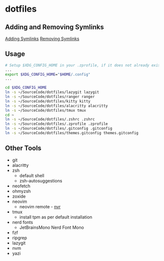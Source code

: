 # dotfiles

## Adding and Removing Symlinks

[Adding Symlinks](https://www.linode.com/docs/guides/linux-symlinks/)
[Removing Symlinks](https://www.linode.com/docs/guides/linux-remove-symbolic-link/)

## Usage

```bash
# Setup $XDG_CONFIG_HOME in your .zprofile, if it does not already exist
...
export $XDG_CONFIG_HOME="$HOME/.config"
...
```

```bash
cd $XDG_CONFIG_HOME
ln -s ~/SourceCode/dotfiles/lazygit lazygit
ln -s ~/SourceCode/dotfiles/ranger ranger
ln -s ~/SourceCode/dotfiles/kitty kitty
ln -s ~/SourceCode/dotfiles/alacritty alacritty
ln -s ~/SourceCode/dotfiles/tmux tmux
cd ~
ln -s ~/SourceCode/dotfiles/.zshrc .zshrc
ln -s ~/SourceCode/dotfiles/.zprofile .zprofile
ln -s ~/SourceCode/dotfiles/.gitconfig .gitconfig
ln -s ~/SourceCode/dotfiles/themes.gitconfig themes.gitconfig
```

## Other Tools

- git
- alacritty
- zsh
  - default shell
  - zsh-autosuggestions
- neofetch
- ohmyzsh
- zoxide
- neovim
  - neovim remote - [nvr](https://github.com/mhinz/neovim-remote)
- tmux
  - install tpm as per default installation
- nerd fonts
  - JetBrainsMono Nerd Font Mono
- fzf
- ripgrep
- lazygit
- nvm
- yazi
